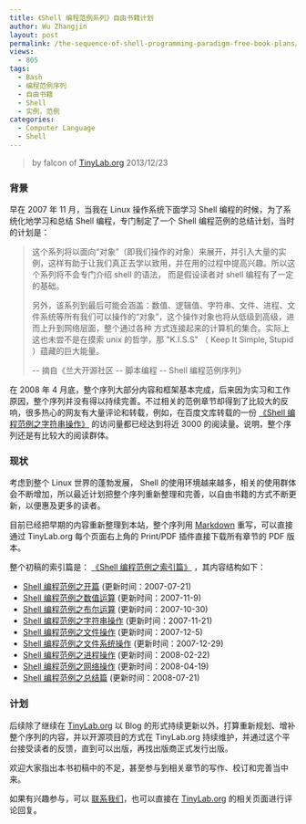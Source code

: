 ```yaml
---
title: 《Shell 编程范例系列》自由书籍计划
author: Wu Zhangjin
layout: post
permalink: /the-sequence-of-shell-programming-paradigm-free-book-plans/
views:
  - 805
tags:
  - Bash
  - 编程范例序列
  - 自由书籍
  - Shell
  - 实例，范例
categories:
  - Computer Language
  - Shell
---
```


> by falcon of [TinyLab.org][2]
> 2013/12/23

### 背景

早在 2007 年 11 月，当我在 Linux 操作系统下面学习 Shell 编程的时候，为了系统化地学习和总结 Shell  编程，专门制定了一个 Shell  编程范例的总结计划，当时的计划是：

>  这个系列将以面向“对象”（即我们操作的对象）来展开，并引入大量的实例，这样有助于让我们真正去学以致用，并在用的过程中提高兴趣。所以这个系列将不会专门介绍 shell 的语法，   而是假设读者对 shell 编程有了一定的基础。
> 
>  另外，该系列到最后可能会涵盖：数值、逻辑值、字符串、文件、进程、文件系统等所有我们可以操作的“对象”，这个操作对象也将从低级到高级，进而上升到网络层面，整个通过各种   方式连接起来的计算机的集合。实际上这也未尝不是在摸索 unix 的哲学，那 "K.I.S.S" （ Keep It Simple, Stupid ）蕴藏的巨大能量。
> 
> -- 摘自《兰大开源社区 -- 脚本编程 -- Shell 编程范例序列》

在 2008 年 4 月底，整个序列大部分内容和框架基本完成，后来因为实习和工作原因，整个序列并没有得以持续完善。不过相关的范例章节却得到了比较大的反响，很多热心的网友有大量评论和转载，例如，在百度文库转载的一份 [《Shell 编程范例之字符串操作》][4] 的访问量都已经达到将近 3000 的阅读量。说明，整个序列还是有比较大的阅读群体。

### 现状

考虑到整个 Linux 世界的蓬勃发展， Shell 的使用环境越来越多，相关的使用群体会不断增加，所以最近计划把整个序列重新整理和完善，以自由书籍的方式不断更新，以便惠及更多的读者。

目前已经把早期的内容重新整理到本站，整个序列用 [Markdown][5] 重写，可以直接通过 TinyLab.org 每个页面右上角的 Print/PDF 插件直接下载所有章节的 PDF 版本。

整个初稿的索引篇是： [《Shell 编程范例之索引篇》][6] ，其内容结构如下：

  * [Shell 编程范例之开篇][7] (更新时间：2007-07-21)
  * [Shell 编程范例之数值运算][8] (更新时间：2007-11-9)
  * [Shell 编程范例之布尔运算][9] (更新时间：2007-10-30)
  * [Shell 编程范例之字符串操作][10] (更新时间：2007-11-21)
  * [Shell 编程范例之文件操作][11] (更新时间：2007-12-5)
  * [Shell 编程范例之文件系统操作][12] (更新时间：2007-12-29)
  * [Shell 编程范例之进程操作][13] (更新时间：2008-02-22)
  * [Shell 编程范例之网络操作][14] (更新时间：2008-04-19)
  * [Shell 编程范例之总结篇][15] (更新时间：2008-07-21)

### 计划

后续除了继续在 [TinyLab.org][2] 以 Blog 的形式持续更新以外，打算重新规划、增补整个序列的内容，并以开源项目的方式在 TinyLab.org 持续维护，并通过这个平台接受读者的反馈，直到可以出版，再找出版商正式发行出版。

欢迎大家指出本书初稿中的不足，甚至参与到相关章节的写作、校订和完善当中来。

如果有兴趣参与，可以 [联系我们][16]，也可以直接在 [TinyLab.org][2] 的相关页面进行评论回复。

 [2]: http://tinylab.org
 [4]: http://wenku.baidu.com/link?url=WChC-PdR7rqPiwkuo70l2zGo3YVCFrG2cRRwMXsRh4niknUlAWd2eI-AMAiP2GbxhL-BFfV_CL65zUXjEXKYf0zVhF2AHZych7X1_b4pg47
 [5]: /start-posting-with-markdown/
 [6]: /shell-programming-paradigm-series-index-review/
 [7]: /shell-programming-paradigm-begins-with/
 [8]: /shell-numeric-calculation/
 [9]: /shell-programming-paradigm-of-boolean-operations/
 [10]: /shell-programming-paradigm-of-string-manipulation/
 [11]: /shell-programming-paradigms-of-file-operations/
 [12]: /shell-programming-paradigm-in-file-system-operations/
 [13]: /shell-programming-paradigm-of-process-operations/
 [14]: /shell-programming-paradigm-of-network-operations/
 [15]: /summary-of-shell-programming-paradigm-article/
 [16]: /about/
